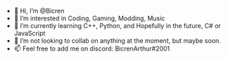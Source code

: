 - 👋 Hi, I’m @Bicren
- 👀 I’m interested in Coding, Gaming, Modding, Music
- 🌱 I’m currently learning C++, Python, and Hopefully in the future, C# or JavaScript
- 💞️ I’m not looking to collab on anything at the moment, but maybe soon.
- 📫 Feel free to add me on discord: BicrenArthur#2001

<!---
Bicren/Bicren is a ✨ special ✨ repository because its `README.md` (this file) appears on your GitHub profile.
You can click the Preview link to take a look at your changes.
--->
